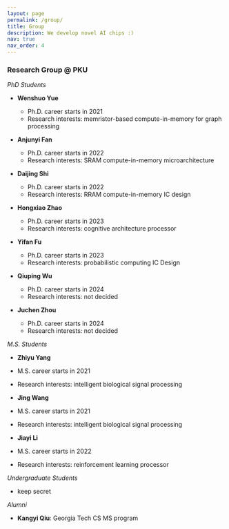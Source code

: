 ```yaml
---
layout: page
permalink: /group/
title: Group
description: We develop novel AI chips :)
nav: true
nav_order: 4
---
```


### Research Group @ PKU

*PhD Students*
- **Wenshuo Yue**
  - Ph.D. career starts in 2021
  - Research interests: memristor-based compute-in-memory for graph processing

- **Anjunyi Fan**
  - Ph.D. career starts in 2022
  - Research interests: SRAM compute-in-memory microarchitecture

- **Daijing Shi**
  - Ph.D. career starts in 2022
  - Research interests: RRAM compute-in-memory IC design

- **Hongxiao Zhao**
  - Ph.D. career starts in 2023
  - Research interests: cognitive architecture processor

- **Yifan Fu**
  - Ph.D. career starts in 2023
  - Research interests: probabilistic computing IC Design

- **Qiuping Wu**
  - Ph.D. career starts in 2024
  - Research interests: not decided

- **Juchen Zhou**
  - Ph.D. career starts in 2024
  - Research interests: not decided

*M.S. Students*

- **Zhiyu Yang**
- M.S. career starts in 2021
- Research interests: intelligent biological signal processing

- **Jing Wang**
- M.S. career starts in 2021
- Research interests: intelligent biological signal processing

- **Jiayi Li**
- M.S. career starts in 2022
- Research interests: reinforcement learning processor

*Undergraduate Students*
- keep secret

*Alumni*
- **Kangyi Qiu**: Georgia Tech CS MS program
